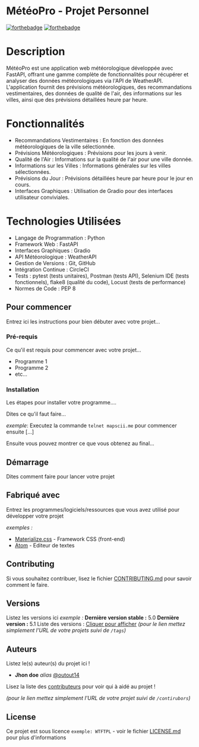 # MétéoPro - Projet Personnel

[![forthebadge](http://forthebadge.com/images/badges/built-with-love.svg)](http://forthebadge.com)  [![forthebadge](http://forthebadge.com/images/badges/powered-by-electricity.svg)](http://forthebadge.com)
# Description
MétéoPro est une application web météorologique développée avec FastAPI, offrant une gamme complète de fonctionnalités pour récupérer et analyser des données météorologiques via l'API de WeatherAPI. L'application fournit des prévisions météorologiques, des recommandations vestimentaires, des données de qualité de l'air, des informations sur les villes, ainsi que des prévisions détaillées heure par heure.
# Fonctionnalités
* Recommandations Vestimentaires : En fonction des données météorologiques de la ville sélectionnée.
* Prévisions Météorologiques : Prévisions pour les jours à venir.
* Qualité de l'Air : Informations sur la qualité de l'air pour une ville donnée.
* Informations sur les Villes : Informations générales sur les villes sélectionnées.
* Prévisions du Jour : Prévisions détaillées heure par heure pour le jour en cours.
* Interfaces Graphiques : Utilisation de Gradio pour des interfaces utilisateur conviviales.
# Technologies Utilisées
- Langage de Programmation : Python
- Framework Web : FastAPI
- Interfaces Graphiques : Gradio
- API Météorologique : WeatherAPI
- Gestion de Versions : Git, GitHub
- Intégration Continue : CircleCI
- Tests : pytest (tests unitaires), Postman (tests API), Selenium IDE (tests fonctionnels), flake8 (qualité du code), Locust (tests de performance)
- Normes de Code : PEP 8
## Pour commencer

Entrez ici les instructions pour bien débuter avec votre projet...

### Pré-requis

Ce qu'il est requis pour commencer avec votre projet...

- Programme 1
- Programme 2
- etc...

### Installation

Les étapes pour installer votre programme....

Dites ce qu'il faut faire...

_exemple_: Executez la commande ``telnet mapscii.me`` pour commencer ensuite [...]


Ensuite vous pouvez montrer ce que vous obtenez au final...

## Démarrage

Dites comment faire pour lancer votre projet

## Fabriqué avec

Entrez les programmes/logiciels/ressources que vous avez utilisé pour développer votre projet

_exemples :_
* [Materialize.css](http://materializecss.com) - Framework CSS (front-end)
* [Atom](https://atom.io/) - Editeur de textes

## Contributing

Si vous souhaitez contribuer, lisez le fichier [CONTRIBUTING.md](https://example.org) pour savoir comment le faire.

## Versions
Listez les versions ici 
_exemple :_
**Dernière version stable :** 5.0
**Dernière version :** 5.1
Liste des versions : [Cliquer pour afficher](https://github.com/your/project-name/tags)
_(pour le lien mettez simplement l'URL de votre projets suivi de ``/tags``)_

## Auteurs
Listez le(s) auteur(s) du projet ici !
* **Jhon doe** _alias_ [@outout14](https://github.com/outout14)

Lisez la liste des [contributeurs](https://github.com/your/project/contributors) pour voir qui à aidé au projet !

_(pour le lien mettez simplement l'URL de votre projet suivi de ``/contirubors``)_

## License

Ce projet est sous licence ``exemple: WTFTPL`` - voir le fichier [LICENSE.md](LICENSE.md) pour plus d'informations

